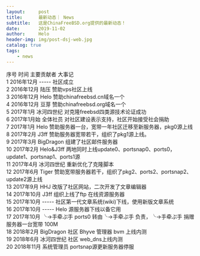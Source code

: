 ```yaml
---
layout:     post
title:      最新动态｜ News
subtitle:   这是ChinaFreeBSD.org提供的最新动态！
date:       2019-11-02
author:     Helo
header-img: img/post-dsj-web.jpg
catalog: true
tags:
    - news
---
```


序号	时间	主要贡献者	大事记  
1	2016年12月	-----	社区成立  
2	2016年12月	陆压	赞助vps社区上线  
3	2016年12月	Helo	赞助chinafreebsd.cn域名一个  
4	2016年12月	豆芽	赞助chinafreebsd.org域名一个  
5	2017年1月	冰河四世纪	对克隆freebsd四类源技术论证成功  
6	2017年1月始	全体社员	对社区建设表示支持，社区开始接受社会捐助  
7	2017年1月	Helo	赞助服务器一台，宽带一年社区迁移至新服务器，pkg0源上线  
8	2017年2月	J3ff	赞助服务器宽带若干，组织了pkg1源上线。  
9	2017年3月	BigDragon	组建了社区邮件服务器  
10	2017年2月	Helo&J3ff	两地同时上线update0、portsnap0、ports0，update1、portsnap1、ports1源  
11	2017年4月	冰河四世纪	重新优化了克隆脚本  
12	2017年6月	Tiger	赞助宽带服务器若干，组织了pkg2、ports2、portsnap2、update2源上线  
13	2017年9月	HHJ	改版了社区网站，二次开发了文章编辑器  
14	2017年10月	J3ff	组织上线了ftp 在线资源服务器  
15	2017年10月	-----	社区第一代文章系统(wiki)下线，使用新版文章系统  
16	2017年10月	-----	Helo 源服务器下线以备它用  
17	2017年10月	╰→手牵ぷ手	ports0 转由╰→手牵ぷ手  负责，╰→手牵ぷ手 捐赠服务器一台宽带 100M  
18	2018年2月	BigDragon	社区 Bhyve 管理器 bvm 上线内测  
19	2018年6月	冰河四世纪	社区 web_dns上线内测  
20	2018年11月	系统管理员	portsnap源更新服务器停服  
